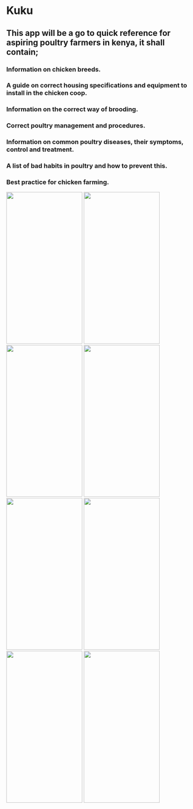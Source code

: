 # Kuku

## This app will be a go to quick reference for aspiring poultry farmers in kenya, it shall contain;
### Information on chicken breeds.
### A guide on correct housing specifications and equipment to install in the chicken coop.
### Information on the correct way of brooding.
### Correct poultry management and procedures.
### Information on common poultry diseases, their symptoms, control and treatment.
### A list of bad habits in poultry and how to prevent this.
### Best practice for chicken farming.


<img src = "https://user-images.githubusercontent.com/48671383/100086058-e8f2e200-2e5d-11eb-9154-dfba8840cc9c.png " height = "400" width = "200">  <img src = "https://user-images.githubusercontent.com/48671383/100086033-df697a00-2e5d-11eb-8523-27af76c60f15.png " height = "400" width = "200">  <img src = "https://user-images.githubusercontent.com/48671383/100086045-e3959780-2e5d-11eb-90e1-27d6c7a45675.png " height = "400" width = "200">  <img src = "https://user-images.githubusercontent.com/48671383/100086052-e7291e80-2e5d-11eb-8f2a-eb1f85ca9a51.png " height = "400" width = "200">  <img src = "https://user-images.githubusercontent.com/48671383/100085989-d082c780-2e5d-11eb-9af4-88185b676e68.png " height = "400" width = "200">  <img src = "https://user-images.githubusercontent.com/48671383/100086010-d678a880-2e5d-11eb-920e-6e5233a215a9.png " height = "400" width = "200">  <img src = "https://user-images.githubusercontent.com/48671383/100086014-d8426c00-2e5d-11eb-857f-8064534a87ec.png " height = "400" width = "200">  <img src = "https://user-images.githubusercontent.com/48671383/100086026-dc6e8980-2e5d-11eb-91ad-622035e8bf5b.png " height = "400" width = "200">  




